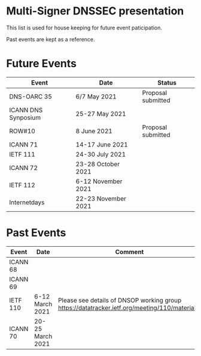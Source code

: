 # Multi-Signer DNSSEC presentation

This list is used for house keeping for future event paticipation.

Past events are kept as a reference.

# Future Events
Event | Date | Status
----- | ---- | ------
DNS-OARC 35 | 6/7 May 2021 | Proposal submitted
ICANN DNS Synposium | 25-27 May 2021 | 
ROW#10| 8 June 2021 | Proposal submitted
ICANN 71 | 14-17 June 2021 |
IETF 111 | 24-30 July 2021 |
ICANN 72 | 23-28 October 2021 |
IETF 112 | 6-12 November 2021 |
Internetdays | 22-23 November 2021 |

# Past Events
Event | Date | Comment
----- | ---- | ------
ICANN 68 | 
ICANN 69 | 
IETF 110 | 6-12 March 2021 | Please see details of DNSOP working group https://datatracker.ietf.org/meeting/110/materials/
ICANN 70 | 20-25 March 2021 |
